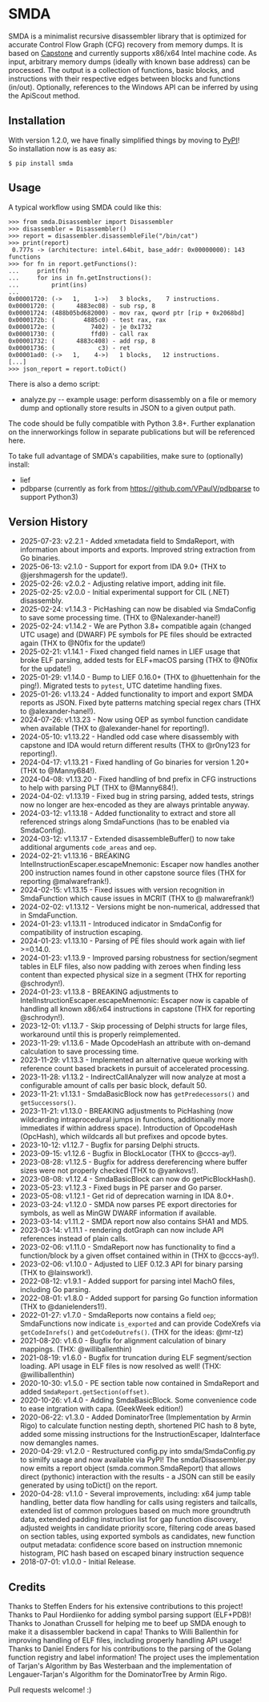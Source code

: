 
# SMDA

SMDA is a minimalist recursive disassembler library that is optimized for accurate Control Flow Graph (CFG) recovery from memory dumps.
It is based on [Capstone](http://www.capstone-engine.org/) and currently supports x86/x64 Intel machine code.
As input, arbitrary memory dumps (ideally with known base address) can be processed.
The output is a collection of functions, basic blocks, and instructions with their respective edges between blocks and functions (in/out).
Optionally, references to the Windows API can be inferred by using the ApiScout method.

## Installation

With version 1.2.0, we have finally simplified things by moving to [PyPI](https://pypi.org/project/smda/)!  
So installation now is as easy as:

```
$ pip install smda
```

## Usage

A typical workflow using SMDA could like this:

```
>>> from smda.Disassembler import Disassembler
>>> disassembler = Disassembler()
>>> report = disassembler.disassembleFile("/bin/cat")
>>> print(report)
 0.777s -> (architecture: intel.64bit, base_addr: 0x00000000): 143 functions
>>> for fn in report.getFunctions():
...     print(fn)
...     for ins in fn.getInstructions():
...         print(ins)
...
0x00001720: (->   1,    1->)   3 blocks,    7 instructions.
0x00001720: (      4883ec08) - sub rsp, 8
0x00001724: (488b05bd682000) - mov rax, qword ptr [rip + 0x2068bd]
0x0000172b: (        4885c0) - test rax, rax
0x0000172e: (          7402) - je 0x1732
0x00001730: (          ffd0) - call rax
0x00001732: (      4883c408) - add rsp, 8
0x00001736: (            c3) - ret 
0x00001ad0: (->   1,    4->)   1 blocks,   12 instructions.
[...]
>>> json_report = report.toDict()
``` 

There is also a demo script:

* analyze.py -- example usage: perform disassembly on a file or memory dump and optionally store results in JSON to a given output path.

The code should be fully compatible with Python 3.8+.
Further explanation on the innerworkings follow in separate publications but will be referenced here.

To take full advantage of SMDA's capabilities, make sure to (optionally) install:
 * lief 
 * pdbparse (currently as fork from https://github.com/VPaulV/pdbparse to support Python3)

## Version History
 * 2025-07-23: v2.2.1 - Added xmetadata field to SmdaReport, with information about imports and exports. Improved string extraction from Go binaries.
 * 2025-06-13: v2.1.0 - Support for export from IDA 9.0+ (THX to @jershmagersh for the update!).
 * 2025-02-26: v2.0.2 - Adjusting relative import, adding init file.
 * 2025-02-25: v2.0.0 - Initial experimental support for CIL (.NET) disassembly.
 * 2025-02-24: v1.14.3 - PicHashing can now be disabled via SmdaConfig to save some processing time. (THX to @Nalexander-hanel!)
 * 2025-02-24: v1.14.2 - We are Python 3.8+ compatible again (changed UTC usage) and (DWARF) PE symbols for PE files should be extracted again (THX to @N0fix for the update!)
 * 2025-02-21: v1.14.1 - Fixed changed field names in LIEF usage that broke ELF parsing, added tests for ELF+macOS parsing (THX to @N0fix for the update!)
 * 2025-01-29: v1.14.0 - Bump to LIEF 0.16.0+ (THX to @huettenhain for the ping!). Migrated tests to `pytest`, UTC datetime handling fixes.
 * 2025-01-26: v1.13.24 - Added functionality to import and export SMDA reports as JSON. Fixed byte patterns matching special regex chars (THX to @alexander-hanel!).
 * 2024-07-26: v1.13.23 - Now using OEP as symbol function candidate when available (THX to @alexander-hanel for reporting!).
 * 2024-05-10: v1.13.22 - Handled odd case where disassembly with capstone and IDA would return different results (THX to @r0ny123 for reporting!).
 * 2024-04-17: v1.13.21 - Fixed handling of Go binaries for version 1.20+ (THX to @Manny684!).
 * 2024-04-08: v1.13.20 - Fixed handling of bnd prefix in CFG instructions to help with parsing PLT (THX to @Manny684!).
 * 2024-04-02: v1.13.19 - Fixed bug in string parsing, added tests, strings now no longer are hex-encoded as they are always printable anyway.
 * 2024-03-12: v1.13.18 - Added functionality to extract and store all referenced strings along SmdaFunctions (has to be enabled via SmdaConfig).
 * 2024-03-12: v1.13.17 - Extended disassembleBuffer() to now take additional arguments `code_areas` and `oep`.
 * 2024-02-21: v1.13.16 - BREAKING IntelInstructionEscaper.escapeMnemonic: Escaper now handles another 200 instruction names found in other capstone source files (THX for reporting @malwarefrank!).
 * 2024-02-15: v1.13.15 - Fixed issues with version recognition in SmdaFunction which cause issues in MCRIT (THX to @
malwarefrank!) 
 * 2024-02-02: v1.13.12 - Versions might be non-numerical, addressed that in SmdaFunction.
 * 2024-01-23: v1.13.11 - Introduced indicator in SmdaConfig for compatibility of instruction escaping.
 * 2024-01-23: v1.13.10 - Parsing of PE files should work again with lief >=0.14.0.
 * 2024-01-23: v1.13.9  - Improved parsing robustness for section/segment tables in ELF files, also now padding with zeroes when finding less content than expected physical size in a segment (THX for reporting @schrodyn!).
 * 2024-01-23: v1.13.8  - BREAKING adjustments to IntelInstructionEscaper.escapeMnemonic: Escaper now is capable of handling all known x86/x64 instructions in capstone (THX for reporting @schrodyn!).
 * 2023-12-01: v1.13.7  - Skip processing of Delphi structs for large files, workaround until this is properly reimplemented.
 * 2023-11-29: v1.13.6  - Made OpcodeHash an attribute with on-demand calculation to save processing time.
 * 2023-11-29: v1.13.3  - Implemented an alternative queue working with reference count based brackets in pursuit of accelerated processing.
 * 2023-11-28: v1.13.2  - IndirectCallAnalyzer will now analyze at most a configurable amount of calls per basic block, default 50.
 * 2023-11-21: v1.13.1  - SmdaBasicBlock now has `getPredecessors()` and `getSuccessors()`.
 * 2023-11-21: v1.13.0  - BREAKING adjustments to PicHashing (now wildcarding intraprocedural jumps in functions, additionally more immediates if within address space). Introduction of OpcodeHash (OpcHash), which wildcards all but prefixes and opcode bytes.
 * 2023-10-12: v1.12.7  - Bugfix for parsing Delphi structs.
 * 2023-09-15: v1.12.6  - Bugfix in BlockLocator (THX to @cccs-ay!).
 * 2023-08-28: v1.12.5  - Bugfix for address dereferencing where buffer sizes were not properly checked (THX to @yankovs!).
 * 2023-08-08: v1.12.4  - SmdaBasicBlock can now do getPicBlockHash().
 * 2023-05-23: v1.12.3  - Fixed bugs in PE parser and Go parser.
 * 2023-05-08: v1.12.1  - Get rid of deprecation warning in IDA 8.0+.
 * 2023-03-24: v1.12.0  - SMDA now parses PE export directories for symbols, as well as MinGW DWARF information if available.
 * 2023-03-14: v1.11.2  - SMDA report now also contains SHA1 and MD5.
 * 2023-03-14: v1.11.1  - rendering dotGraph can now include API references instead of plain calls.
 * 2023-02-06: v1.11.0  - SmdaReport now has functionality to find a function/block by a given offset contained within in (THX to @cccs-ay!).
 * 2023-02-06: v1.10.0  - Adjusted to LIEF 0.12.3 API for binary parsing (THX to @lainswork!).
 * 2022-08-12: v1.9.1   - Added support for parsing intel MachO files, including Go parsing.
 * 2022-08-01: v1.8.0   - Added support for parsing Go function information (THX to @danielenders1!).
 * 2022-01-27: v1.7.0   - SmdaReports now contains a field `oep`; SmdaFunctions now indicate `is_exported` and can provide CodeXrefs via `getCodeInrefs()` and `getCodeOutrefs()`. (THX for the ideas: @mr-tz)
 * 2021-08-20: v1.6.0   - Bugfix for alignment calculation of binary mappings. (THX: @williballenthin)
 * 2021-08-19: v1.6.0   - Bugfix for truncation during ELF segment/section loading. API usage in ELF files is now resolved as well! (THX: @williballenthin)
 * 2020-10-30: v1.5.0   - PE section table now contained in SmdaReport and added `SmdaReport.getSection(offset)`.
 * 2020-10-26: v1.4.0   - Adding SmdaBasicBlock. Some convenience code to ease intgration with capa. (GeekWeek edition!) 
 * 2020-06-22: v1.3.0   - Added DominatorTree (Implementation by Armin Rigo) to calculate function nesting depth, shortened PIC hash to 8 byte, added some missing instructions for the InstructionEscaper, IdaInterface now demangles names.
 * 2020-04-29: v1.2.0   - Restructured config.py into smda/SmdaConfig.py to similfy usage and now available via PyPI! The smda/Disassembler.py now emits a report object (smda.common.SmdaReport) that allows direct (pythonic) interaction with the results - a JSON can still be easily generated by using toDict() on the report.
 * 2020-04-28: v1.1.0   - Several improvements, including: x64 jump table handling, better data flow handling for calls using registers and tailcalls, extended list of common prologues based on much more groundtruth data, extended padding instruction list for gap function discovery, adjusted weights in candidate priority score, filtering code areas based on section tables, using exported symbols as candidates, new function output metadata: confidence score based on instruction mnemonic histogram, PIC hash based on escaped binary instruction sequence
 * 2018-07-01: v1.0.0   - Initial Release.


## Credits

Thanks to Steffen Enders for his extensive contributions to this project!
Thanks to Paul Hordiienko for adding symbol parsing support (ELF+PDB)!
Thanks to Jonathan Crussell for helping me to beef up SMDA enough to make it a disassembler backend in capa!
Thanks to Willi Ballenthin for improving handling of ELF files, including properly handling API usage!
Thanks to Daniel Enders for his contributions to the parsing of the Golang function registry and label information!
The project uses the implementation of Tarjan's Algorithm by Bas Westerbaan and the implementation of Lengauer-Tarjan's Algorithm for the DominatorTree by Armin Rigo.

Pull requests welcome! :)

